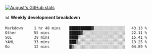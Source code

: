 
[![August's GitHub stats](https://github-readme-stats.vercel.app/api?username=zou-weidong&show_icons=true&theme=radical)](https://github.com/zou-weidong)


📊 **Weekly development breakdown**
<!--START_SECTION:waka-->

```txt
Markdown     1 hr 48 mins    ██████████▓░░░░░░░░░░░░░░   43.13 %
Other        55 mins         █████▓░░░░░░░░░░░░░░░░░░░   22.11 %
SQL          38 mins         ████░░░░░░░░░░░░░░░░░░░░░   15.41 %
YAML         33 mins         ███▒░░░░░░░░░░░░░░░░░░░░░   13.25 %
Go           12 mins         █▒░░░░░░░░░░░░░░░░░░░░░░░   04.89 %
```

<!--END_SECTION:waka-->

